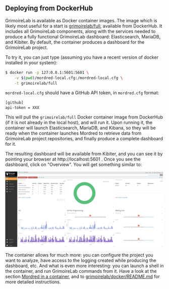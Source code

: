 ## Deploying from DockerHub

GrimoireLab is available as Docker container images. The image which is likely most useful for a start is [grimoirelab/full](https://hub.docker.com/r/grimoirelab/full), available from DockerHub. It includes all GrimoireLab components, along with the services needed to produce a fully functional GrimoireLab dashboard: Elasticsearch, MariaDB, and Kibiter. By default, the container produces a dashboard for the GrimoireLab project.

To try it, you can just type (assuming you have a recent version of docker installed in your system):

```bash
$ docker run -p 127:0.0.1:5601:5601 \
    -v $(pwd)/mordred-local.cfg:/mordred-local.cfg \
    -t grimoirelab/full
```

`mordred-local.cfg` should have a GitHub API token, in  `mordred.cfg` format:

```
[github]
api-token = XXX
```

This will pull the `grimoirelab/full` Docker container image from DockerHub
(if it is not already in the local host), and will run it.
Upon running it, the container will launch Elasticsearch, MariaDB, and Kibana,
so they will be ready when the container launches Mordred to retrieve data from GrimoireLab project repositories, and finally produce a complete dashboard for it.

The resulting dashboard will be available from Kibiter, and you can see it by pointing your browser at http://localhost:5601 . Once you see the dashboard, click on "Overview". You will get something similar to:

![](/assets/dashboard-grimoirelab.png)

The container allows for much more: you can configure the project you want to analyze, have access to the logging created while producing the dashboard, etc. And what is even more interesting: you can launch a shell in the container, and run GrimoireLab commands from it. Have a look at the section [Mordred in a container](../mordred/mordred-in-a-container.md), and to  [grimoirelab/docker/README.md](https://github.com/grimoirelab/grimoirelab/blob/master/docker/README.md) for more detailed instructions.
